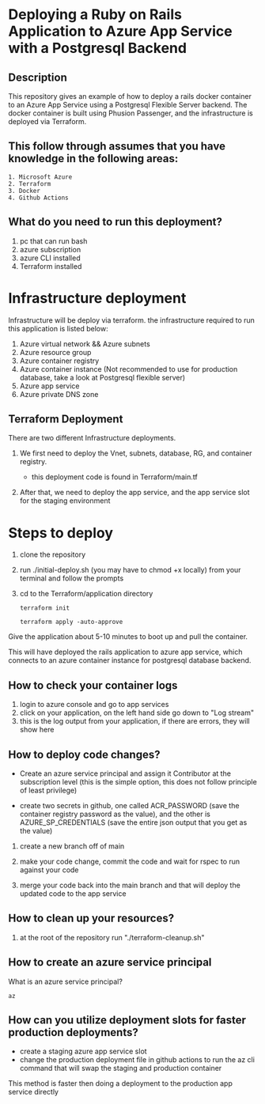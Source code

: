 # Deploying a Ruby on Rails Application to Azure App Service with a Postgresql Backend 
## Description 
This repository gives an example of how to deploy a rails docker container to an Azure App Service using a Postgresql Flexible Server backend. The docker container is built using Phusion Passenger, and the infrastructure is deployed via Terraform.
## This follow through assumes that you have knowledge in the following areas: 
    1. Microsoft Azure 
    2. Terraform 
    3. Docker 
    4. Github Actions

## What do you need to run this deployment?
1. pc that can run bash 
2. azure subscription
3. azure CLI installed 
4. Terraform installed


# Infrastructure deployment 

Infrastructure will be deploy via terraform. the infrastructure required to run this application is listed below: 
1. Azure virtual network && Azure subnets 
2. Azure resource group 
3. Azure container registry 
4. Azure container instance (Not recommended to use for production database, take a look at Postgresql flexible server)
5. Azure app service 
6. Azure private DNS zone 


## Terraform Deployment 

There are two different Infrastructure deployments.
1. We first need to deploy the Vnet, subnets, database, RG, and container registry.
    - this deployment code is found in Terraform/main.tf 

2. After that, we need to deploy the app service, and the app service slot for the staging environment

# Steps to deploy 
1. clone the repository 

2. run ./initial-deploy.sh (you may have to chmod +x locally) from your terminal and follow the prompts 


4. cd to the Terraform/application directory

   ``` terraform init ```

   ``` terraform apply -auto-approve ```

Give the application about 5-10 minutes to boot up and pull the container.

This will have deployed the rails application to azure app service, which connects to an azure container instance for postgresql database backend.

## How to check your container logs 
1. login to azure console and go to app services
2. click on your application, on the left hand side go down to "Log stream"
3. this is the log output from your application, if there are errors, they will show here



## How to deploy code changes?
- Create an azure service principal and assign it Contributor at the subscription level (this is the simple option, this does not follow principle of least privilege)

- create two secrets in github, one called ACR_PASSWORD (save the container registry password as the value), and the other is AZURE_SP_CREDENTIALS (save the entire json output that you get as the value)

1. create a new branch off of main

2. make your code change, commit the code and wait for rspec to run against your code

3. merge your code back into the main branch and that will deploy the updated code to the app service

## How to clean up your resources?
1. at the root of the repository run "./terraform-cleanup.sh"


## How to create an azure service principal 
What is an azure service principal?

```az  ```

## How can you utilize deployment slots for faster production deployments?
- create a staging azure app service slot 
- change the production deployment file in github actions to run the az cli command that will swap the staging and production container 

This method is faster then doing a deployment to the production app service directly
